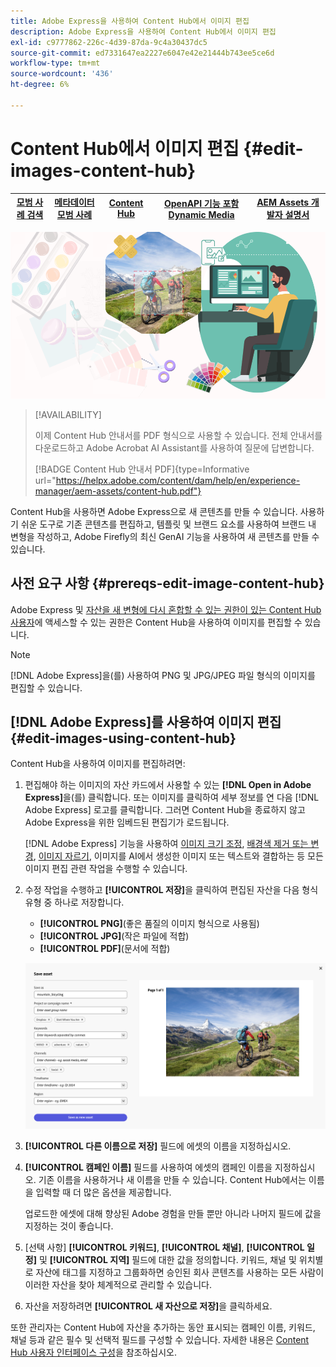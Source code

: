 ```yaml
---
title: Adobe Express을 사용하여 Content Hub에서 이미지 편집
description: Adobe Express을 사용하여 Content Hub에서 이미지 편집
exl-id: c9777862-226c-4d39-87da-9c4a30437dc5
source-git-commit: ed7331647ea2227e6047e42e21444b743ee5ce6d
workflow-type: tm+mt
source-wordcount: '436'
ht-degree: 6%

---
```


# Content Hub에서 이미지 편집 {#edit-images-content-hub}

| [모범 사례 검색](/help/assets/search-best-practices.md) | [메타데이터 모범 사례](/help/assets/metadata-best-practices.md) | [Content Hub](/help/assets/product-overview.md) | [OpenAPI 기능 포함 Dynamic Media](/help/assets/dynamic-media-open-apis-overview.md) | [AEM Assets 개발자 설명서](https://developer.adobe.com/experience-cloud/experience-manager-apis/) |
| ------------- | --------------------------- |---------|----|-----|

![Adobe Express을 사용하여 Content Hub에서 이미지 편집](assets/edit-images-content-hub.png)

>[!AVAILABILITY]
>
>이제 Content Hub 안내서를 PDF 형식으로 사용할 수 있습니다. 전체 안내서를 다운로드하고 Adobe Acrobat AI Assistant를 사용하여 질문에 답변합니다.
>
>[!BADGE Content Hub 안내서 PDF]{type=Informative url="https://helpx.adobe.com/content/dam/help/en/experience-manager/aem-assets/content-hub.pdf"}

Content Hub을 사용하면 Adobe Express으로 새 콘텐츠를 만들 수 있습니다. 사용하기 쉬운 도구로 기존 콘텐츠를 편집하고, 템플릿 및 브랜드 요소를 사용하여 브랜드 내 변형을 작성하고, Adobe Firefly의 최신 GenAI 기능을 사용하여 새 콘텐츠를 만들 수 있습니다.

## 사전 요구 사항 {#prereqs-edit-image-content-hub}

Adobe Express 및 [자산을 새 변형에 다시 혼합할 수 있는 권한이 있는 Content Hub 사용자](/help/assets/deploy-content-hub.md#onboard-content-hub-users-remix-assets)에 액세스할 수 있는 권한은 Content Hub을 사용하여 이미지를 편집할 수 있습니다.

>[!NOTE]
>
[!DNL Adobe Express]을(를) 사용하여 PNG 및 JPG/JPEG 파일 형식의 이미지를 편집할 수 있습니다.

## [!DNL Adobe Express]를 사용하여 이미지 편집 {#edit-images-using-content-hub}

Content Hub을 사용하여 이미지를 편집하려면:

1. 편집해야 하는 이미지의 자산 카드에서 사용할 수 있는 **[!DNL Open in Adobe Express]**&#x200B;을(를) 클릭합니다. 또는 이미지를 클릭하여 세부 정보를 연 다음 [!DNL Adobe Express] 로고를 클릭합니다. 그러면 Content Hub을 종료하지 않고 Adobe Express을 위한 임베드된 편집기가 로드됩니다.

   [!DNL Adobe Express] 기능을 사용하여 [이미지 크기 조정](https://helpx.adobe.com/express/using/resize-image.html), [배경색 제거 또는 변경](https://helpx.adobe.com/express/using/remove-background.html), [이미지 자르기](https://helpx.adobe.com/express/using/crop-image.html), 이미지를 AI에서 생성한 이미지 또는 텍스트와 결합하는 등 모든 이미지 편집 관련 작업을 수행할 수 있습니다.

1. 수정 작업을 수행하고 **[!UICONTROL 저장]**&#x200B;을 클릭하여 편집된 자산을 다음 형식 유형 중 하나로 저장합니다.

   * **[!UICONTROL PNG]**(좋은 품질의 이미지 형식으로 사용됨)
   * **[!UICONTROL JPG]**(작은 파일에 적합)
   * **[!UICONTROL PDF]**(문서에 적합)

   ![Adobe Express로 이미지 저장](assets/adobe-express-save-as.png)

1. **[!UICONTROL 다른 이름으로 저장]** 필드에 에셋의 이름을 지정하십시오.

1. **[!UICONTROL 캠페인 이름]** 필드를 사용하여 에셋의 캠페인 이름을 지정하십시오. 기존 이름을 사용하거나 새 이름을 만들 수 있습니다. Content Hub에서는 이름을 입력할 때 더 많은 옵션을 제공합니다. <!--You can define multiple Campaign names for your upload. While you are typing a name, either click anywhere else within the dialog box or press the `,` (Comma) key to register the name.-->

   업로드한 에셋에 대해 향상된 Adobe 경험을 만들 뿐만 아니라 나머지 필드에 값을 지정하는 것이 좋습니다.

1. [선택 사항] **[!UICONTROL 키워드]**, **[!UICONTROL 채널]**, **[!UICONTROL 일정]** 및 **[!UICONTROL 지역]** 필드에 대한 값을 정의합니다. 키워드, 채널 및 위치별로 자산에 태그를 지정하고 그룹화하면 승인된 회사 콘텐츠를 사용하는 모든 사람이 이러한 자산을 찾아 체계적으로 관리할 수 있습니다.

1. 자산을 저장하려면 **[!UICONTROL 새 자산으로 저장]**&#x200B;을 클릭하세요.

또한 관리자는 Content Hub에 자산을 추가하는 동안 표시되는 캠페인 이름, 키워드, 채널 등과 같은 필수 및 선택적 필드를 구성할 수 있습니다. 자세한 내용은 [Content Hub 사용자 인터페이스 구성](configure-content-hub-ui-options.md#configure-upload-options-content-hub)을 참조하십시오.
